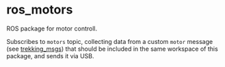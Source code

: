 # ros_motors
ROS package for motor controll.

Subscribes to `motors` topic, collecting data from a custom `motor` message (see [trekking_msgs](https://github.com/ThundeRatz/trekking_msgs)) that should be included in the same workspace of this package, and sends it via USB.
